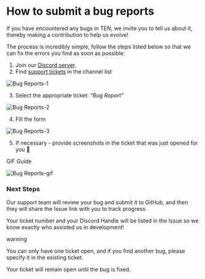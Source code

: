 # How to submit a bug reports

If you have encountered any bugs in TEN, we invite you to tell us about it, thereby making a contribution to help us evolve!

The process is incredibly simple, follow the steps listed below so that we can fix the errors you find as soon as possible:

1. Join our [Discord server](https://discord.gg/tVnNrQ35Ke).
2. Find [support tickets](https://discord.com/channels/916052669955727371/1148647792290562080) in the channel list

![Bug Reports-1](/assets/images/bug-reports-1-bdd56eb788c54316ba4f2aa25eb45c38.jpg)

3. Select the appropriate ticket: *"Bug Report"*

![Bug Reports-2](/assets/images/bug-reports-2-3a0de45f02428b73a9d1b8847e411bec.jpg)

4. Fill the form

![Bug Reports-3](/assets/images/bug-reports-3-702724f0b0f98b0139fbcd6453ad3e22.jpg)

5. If necessary - provide screenshots in the ticket that was just opened for you 🙂

GIF Guide

![Bug Reports-gif](/assets/images/bug-reports-gif-1b40806e1ff7f41b898fd0d066ba824e.gif)

### Next Steps[​](#next-steps "Direct link to Next Steps")

Our support team will review your bug and submit it to GitHub, and then they will share the Issue link with you to track progress.

Your ticket number and your Discord Handle will be listed in the Issue so we know exactly who assisted us in development!

warning

You can only have one ticket open, and if you find another bug, please specify it in the existing ticket.

Your ticket will remain open until the bug is fixed.

